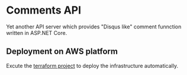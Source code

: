 # Comments API

Yet another API server which provides "Disqus like" comment funnction written in ASP.NET Core.

## Deployment on AWS platform

Excute the [terraform project](https://github.com/aguang-xyz/comments-api/tree/master/deploy/aws) to deploy the infrastructure automatically.

